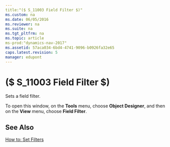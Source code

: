 ```yaml
---
title:"($ S_11003 Field Filter $)"
ms.custom: na
ms.date: 06/05/2016
ms.reviewer: na
ms.suite: na
ms.tgt_pltfrm: na
ms.topic: article
ms-prod:"dynamics-nav-2017"
ms.assetid: 57aca034-6bd4-4741-9096-b0926fa32e65
caps.latest.revision: 5
manager: edupont
---
```

# ($ S_11003 Field Filter $)
Sets a field filter.  
  
 To open this window, on the **Tools** menu, choose **Object Designer**, and then on the **View** menu, choose **Field Filter**.  
  
## See Also  
 [How to: Set Filters](../Topic/How%20to:%20Set%20Filters.md)